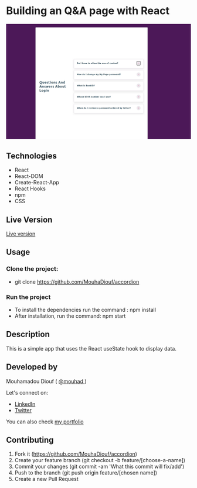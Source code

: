 # Building an Q&A page with React
![screenshot](./src/screenshot.jpg)


## Technologies

- React
- React-DOM
- Create-React-App
- React Hooks
- npm
- CSS

## Live Version 
<a href="https://accordion-mo.netlify.app/" target="_blank" > Live version </a>

## Usage 

### Clone the project: 
 - git clone https://github.com/MouhaDiouf/accordion
 
 ### Run the project
 - To install the dependencies run the command : npm install 
  - After installation, run the command: npm start
 

## Description 

This is a simple app that uses the React useState hook to display data. 


## Developed by

Mouhamadou Diouf ( <a href="https://github.com/MouhaDiouf"> @mouhad </a>)

Let's connect on: 

-  <a href="https://www.linkedin.com/in/mouha-diouf/" target="_blank" > LinkedIn </a>
- <a href="https://twitter.com/mouhamadiouf" target="_blank"> Twitter</a>

You can also check <a href="https://mouhadiouf.com/" target="_blank"> my portfolio </a>


## Contributing

1. Fork it (https://github.com/MouhaDiouf/accordion)
2. Create your feature branch (git checkout -b feature/[choose-a-name])
3. Commit your changes (git commit -am 'What this commit will fix/add')
4. Push to the branch (git push origin feature/[chosen name])
5. Create a new Pull Request
